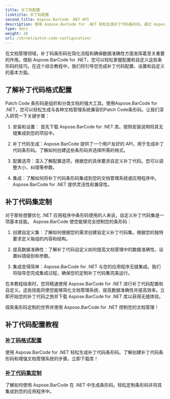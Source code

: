 ```yaml
---
title: 补丁码配置
linktitle: 补丁码配置
second_title: Aspose.BarCode .NET API
description: 使用 Aspose.BarCode for .NET 轻松生成补丁代码条形码。通过 Aspose.BarCode 教程了解如何配置和自定义补丁代码格式。
type: docs
weight: 26
url: /zh/net/patch-code-configuration/
---
```


在文档管理领域，补丁码条形码在简化流程和确保数据准确性方面发挥着至关重要的作用。借助 Aspose.BarCode for .NET，您可以轻松掌握配置和自定义这些条形码的技巧。在这个综合教程中，我们将引导您完成补丁代码配置、设置和自定义的基本方面。

## 了解补丁代码格式配置

Patch Code 条形码是组织和分类文档的强大工具。使用Aspose.BarCode for .NET，您可以轻松生成与各种文档管理系统兼容的Patch Code条形码。让我们深入研究一下关键步骤：

1. 安装和设置： 首先下载 Aspose.BarCode for .NET 库。按照安装说明将其无缝集成到您的项目中。

2. 补丁代码生成：Aspose.BarCode 提供了一个用户友好的 API，用于生成补丁代码条形码。了解如何创建这些条形码并选择所需的格式。

3. 配置选项：深入了解配置选项，根据您的具体要求自定义补丁代码。您可以调整大小、纠错等参数。

4. 集成：了解如何将补丁代码条形码集成到您的文档管理系统或应用程序中。 Aspose.BarCode for .NET 提供灵活性和兼容性。

## 补丁代码集定制

对于那些想要优化 .NET 应用程序中条形码使用的人来说，自定义补丁代码集是一项基本技能。 Aspose.BarCode 使您能够完全控制您的条形码：

1. 创建自定义集：了解如何根据您的需求创建自定义补丁代码集。根据您的独特要求定义每组的内容和结构。

2. 提高数据准确性：了解补丁代码自定义如何提高文档管理中的数据准确性。设置纠错级别和参数。

3. 集成变得简单：Aspose.BarCode for .NET 与您的应用程序无缝集成。我们将指导您完成集成过程，确保您的定制补丁代码集完美运行。

在本教程结束时，您将精通使用 Aspose.BarCode for .NET 进行补丁代码配置和自定义。这些技能将使您能够简化文档管理系统、提高数据准确性并提高效率。立即开始您的补丁代码之旅并下载 Aspose.BarCode for .NET 库以获得无缝体验。 

探索条形码定制的世界并使用 Aspose.BarCode for .NET 控制您的文档管理！
## 补丁代码配置教程
### [补丁码格式配置](./patch-code-format-configuration/)
使用 Aspose.BarCode for .NET 轻松生成补丁代码条形码。了解创建补丁代码条形码和增强文档管理系统的步骤。立即下载库！
### [补丁代码集定制](./patch-code-set-customization/)
了解如何使用 Aspose.BarCode 在 .NET 中生成条形码。轻松定制条形码并将其集成到您的应用程序中。